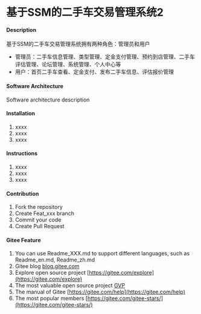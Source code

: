 # 基于SSM的二手车交易管理系统2

#### Description
基于SSM的二手车交易管理系统拥有两种角色：管理员和用户

- 管理员：二手车信息管理、类型管理、定金支付管理、预约到店管理、二手车评估管理、论坛管理、系统管理、个人中心等
- 用户：首页二手车查看、定金支付、发布二手车信息、评估报价管理

#### Software Architecture
Software architecture description

#### Installation

1.  xxxx
2.  xxxx
3.  xxxx

#### Instructions

1.  xxxx
2.  xxxx
3.  xxxx

#### Contribution

1.  Fork the repository
2.  Create Feat_xxx branch
3.  Commit your code
4.  Create Pull Request


#### Gitee Feature

1.  You can use Readme\_XXX.md to support different languages, such as Readme\_en.md, Readme\_zh.md
2.  Gitee blog [blog.gitee.com](https://blog.gitee.com)
3.  Explore open source project [https://gitee.com/explore](https://gitee.com/explore)
4.  The most valuable open source project [GVP](https://gitee.com/gvp)
5.  The manual of Gitee [https://gitee.com/help](https://gitee.com/help)
6.  The most popular members  [https://gitee.com/gitee-stars/](https://gitee.com/gitee-stars/)
